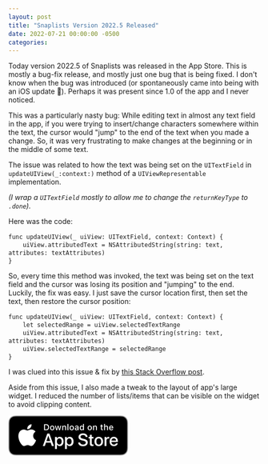 ```yaml
---
layout: post
title: "Snaplists Version 2022.5 Released"
date: 2022-07-21 00:00:00 -0500
categories:
---
```


Today version 2022.5 of Snaplists was released in the App Store. This is mostly a bug-fix release, and mostly just one bug that is being fixed. I don't know when the bug was introduced (or spontaneously came into being with an iOS update 🤔). Perhaps it was present since 1.0 of the app and I never noticed. 

This was a particularly nasty bug:
While editing text in almost any text field in the app, if you were trying to insert/change characters somewhere within the text, the cursor would "jump" to the end of the text when you made a change. So, it was very frustrating to make changes at the beginning or in the middle of some text.

The issue was related to how the text was being set on the `UITextField` in `updateUIView(_:context:)` method of a `UIViewRepresentable` implementation. 

_(I wrap a `UITextField` mostly to allow me to change the `returnKeyType` to `.done`)._

Here was the code:
```
func updateUIView(_ uiView: UITextField, context: Context) {
    uiView.attributedText = NSAttributedString(string: text, attributes: textAttributes)
}
```

So, every time this method was invoked, the text was being set on the text field and the cursor was losing its position and "jumping" to the end. Luckily, the fix was easy. I just save the cursor location first, then set the text, then restore the cursor position:
```
func updateUIView(_ uiView: UITextField, context: Context) {
    let selectedRange = uiView.selectedTextRange
    uiView.attributedText = NSAttributedString(string: text, attributes: textAttributes)
    uiView.selectedTextRange = selectedRange
}
```

I was clued into this issue & fix by [this Stack Overflow post](https://stackoverflow.com/questions/65270192/cursor-always-jumps-to-the-end-of-the-uiviewrepresentable-textview-when-a-newlin).

Aside from this issue, I also made a tweak to the layout of app's large widget. I reduced the number of lists/items that can be visible on the widget to avoid clipping content.

[![Download Link](/assets/Download_on_the_App_Store_Badge_US-UK_RGB_blk_092917.svg)](https://apps.apple.com/mk/app/snaplists-simple-lists-app/id1527429580)

